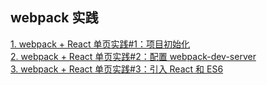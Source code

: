 ## webpack 实践 
[1. webpack + React 单页实践#1：项目初始化](https://github.com/S-T-D/my-blog/issues/7)  
[2. webpack + React 单页实践#2：配置 webpack-dev-server](https://github.com/S-T-D/my-blog/issues/9)  
[3. webpack + React 单页实践#3：引入 React 和 ES6](https://github.com/S-T-D/my-blog/issues/10)  
  
  
